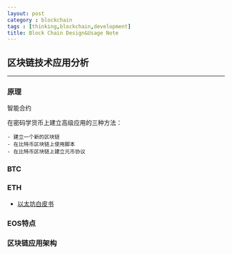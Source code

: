 ```yaml
---
layout: post
category : blockchain
tags : [thinking,blockchain,development]
title: Block Chain Design&Usage Note
---
```


## 区块链技术应用分析
-------------------------------------------------------

### 原理

智能合约

在密码学货币上建立高级应用的三种方法：

	- 建立一个新的区块链
	- 在比特币区块链上使用脚本
	- 在比特币区块链上建立元币协议

### BTC

### ETH

- [以太坊白皮书](http://ethfans.org/posts/ethereum-whitepaper)

### EOS特点

### 区块链应用架构





